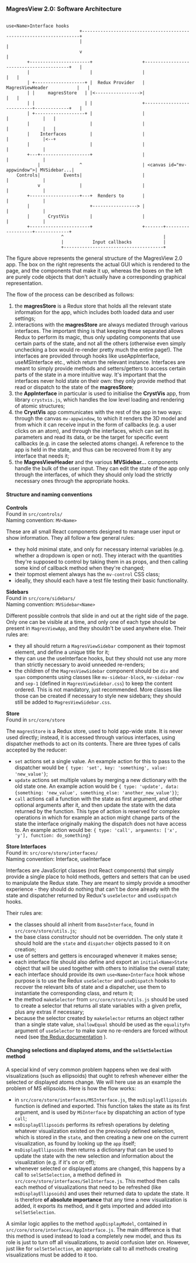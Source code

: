 ### MagresView 2.0: Software Architecture


```
                                                       use<Name>Interface hooks  
                            +---------------------------------------------------------------------+  
                            |                                                                     |  
                            v                                                                     |  
        +-----------------------+                   +-----------------------------------------+   |  
        |                       |                   |                                         |   |  
        | +-------------------+ |  Redux Provider   |              MagresViewHeader           |   |  
        | |     magresStore   | |<----------------->|                                         |   |  
        | |                   | |                   +---------------------------+-------------+   |  
        | +-------------------+ |                   |                           |             |   |  
        |                       |                   |                           |             |   |  
        |    Interfaces         |                   |                           |             |<--+  
        |                       |                   |                           |             |  
        +---+-------------------+                   |                           |             |  
            |               ^                       | <canvas id="mv-appwindow">| MVSidebar...|  
    Controls|         Events|                       |                           |             |  
            v               |                       |                           |             |  
        +-------------------+---+  Renders to       |                           |             |  
        |                       +-----------------> |                           |             |  
        |       CrystVis        |                   |                           |             |  
        +-----------------------+                   +-------+-------------------+-------------+  
                     ^                                      |  
                     |           Input callbacks            |  
                     +--------------------------------------+  
```

The figure above represents the general structure of the MagresView 2.0 app. The box on the right
represents the actual GUI which is rendered to the page, and the components that make it up, 
whereas the boxes on the left are purely code objects that don't actually have a corresponding
graphical representation.

The flow of the process can be described as follows:

1. the **magresStore** is a Redux store that holds all the relevant state information for the app, which includes both loaded data and user settings;
2. interactions with the **magresStore** are always mediated through various interfaces. The important thing is that keeping these separated allows Redux to perform its magic, thus only updating components that use certain parts of the state, and not all the others (otherwise even simply unchecking a box would re-render pretty much the entire page!). The interfaces are provided through hooks like useAppInterface, useMSInterface etc., which return the relevant instance. Interfaces are meant to simply provide methods and setters/getters to access certain parts of the state in a more intuitive way. It's important that the interfaces never hold state on their own: they only provide method that read or dispatch to the state of the **magresStore**;
3. the **AppInterface** in particular is used to initialise the **CrystVis** app, from library `crystvis.js`, which handles the low level loading and rendering of atomic structures;
4. the **CrystVis** app communicates with the rest of the app in two ways: through the canvas `mv-appwindow`, to which it renders the 3D model and from which it can receive input in the form of callbacks (e.g. a user clicks on an atom), and through the interfaces, which can set its parameters and read its data, or be the target for specific event callbacks (e.g. in case the selected atoms change). A reference to the app is held in the state, and thus can be recovered from it by any interface that needs it;
5. the **MagresViewHeader** and the various **MVSidebar...** components handle the bulk of the user input. They can edit the state of the app only through the interfaces, of which they should only load the strictly necessary ones through the appropriate hooks.

#### Structure and naming conventions

**Controls**  
Found in `src/controls/`  
Naming convention: `MV<Name>`

These are all small React components designed to manage user input or show information. They all follow a few general rules:

* they hold minimal state, and only for necessary internal variables (e.g. whether a dropdown is open or not). They interact with the quantities they're supposed to control by taking them in as props, and then calling some kind of callback method when they're changed;
* their topmost element always has the `mv-control` CSS class;
* ideally, they should each have a test file testing their basic functionality.

**Sidebars**  
Found in `src/core/sidebars/`  
Naming convention: `MVSidebar<Name>`

Different possible controls that slide in and out at the right side of the page. Only one can be visible at a time, and only one of each type should be present in `MagresViewApp`, and they shouldn't be used anywhere else. Their rules are:

* they all should return a `MagresViewSidebar` component as their topmost element, and define a unique title for it; 
* they can use the use<Name>Interface hooks, but they should not use any more than strictly necessary to avoid unneeded re-renders;
* the children of the `MagresViewSidebar` component should be `div` and `span` components using classes like `mv-sidebar-block`, `mv-sidebar-row` and `sep-1` (defined in `MagresViewSidebar.css`) to keep the content ordered. This is not mandatory, just recommended. More classes like those can be created if necessary to style new sidebars; they should still be added to `MagresViewSidebar.css`.

**Store**  
Found in `src/core/store`

The `magresStore` is a Redux store, used to hold app-wide state. It is never used directly; instead, it is accessed through various interfaces, using dispatcher methods to act on its contents. There are three types of calls accepted by the reducer:

* `set` actions set a single value. An example action for this to pass to the dispatcher would be `{ type: 'set', key: 'something', value: 'new_value'}`;
* `update` actions set multiple values by merging a new dictionary with the old state one. An example action would be `{ type: 'update', data: {something: 'new_value', something_else: 'another_new_value'}}`;
* `call` actions call a function with the state as first argument, and other optional arguments after it, and then update the state with the data returned by the function. This type of action is reserved for complex operations in which for example an action might change parts of the state the interface originally making the dispatch does not have access to. An example action would be: `{ type: 'call', arguments: ['x', 'y'], function: do_something}`

**Store Interfaces**  
Found in: `src/core/store/interfaces/`  
Naming convention: <Name>Interface, use<Name>Interface

Interfaces are JavaScript classes (not React components) that simply provide a single place to hold methods, getters and setters that can be used to manipulate the Redux state. They are meant to simply provide a smoother experience - they should do nothing that can't be done already with the state and dispatcher returned by Redux's `useSelector` and `useDispatch` hooks.

Their rules are:

* the classes should all inherit from `BaseInterface`, found in `src/core/store/utils.js`;
* the base class constructor should not be overridden. The only state it should hold are the `state` and `dispatcher` objects passed to it on creation;
* use of setters and getters is encouraged whenever it makes sense;
* each interface file should also define and export an `initial<Name>State` object that will be used together with others to initialise the overall state;
* each interface should provide its own `use<Name>Interface` hook whose purpose is to use the Redux `useSelector` and `useDispatch` hooks to recover the relevant bits of state and a dispatcher, use them to instantiate the corresponding class, and return it;
* the method `makeSelector` from `src/core/store/utils.js` should be used to create a selector that returns all state variables with a given prefix, plus any extras if necessary;
* because the selector created by `makeSelector` returns an object rather than a single state value, `shallowEqual` should be used as the `equalityFn` argument of `useSelector` to make sure no re-renders are forced without need (see [the Redux documentation](https://react-redux.js.org/api/hooks#equality-comparisons-and-updates) ).

#### Changing selections and displayed atoms, and the `selSetSelection` method

A special kind of very common problem happens when we deal with visualizations (such as ellipsoids) that ought to refresh whenever either the selected or displayed atoms change. We will here use as an example the problem of MS ellipsoids. Here is how the flow works:

* in `src/core/store/interfaces/MSInterface.js`, the `msDisplayEllipsoids` function is defined and exported. This function takes the state as its first argument, and is used by `MSInterface` by dispatching an action of type `call`;
* `msDisplayEllipsoids` performs its refresh operations by deleting whatever visualization existed on the previously defined selection, which is stored in the `state`, and then creating a new one on the current visualization, as found by looking up the `app` itself;
* `msDisplayEllipsoids` then returns a dictionary that can be used to update the state with the new selection and information about the visualization (e.g. if it's on or off);
* whenever selected or displayed atoms are changed, this happens by a call to `selSetSelection`, a method defined in `src/core/store/interfaces/SelInterface.js`. This method then calls each method of visualizations that need to be refreshed (like `msDisplayEllipsoids`) and uses their returned data to update the state. It is therefore **of absolute importance** that any time a new visualization is added, it exports its method, and it gets imported and added into `selSetSelection`.

A similar logic applies to the method `appDisplayModel`, contained in `src/core/store/interfaces/AppInterface.js`. The main difference is that this method is used instead to load a completely new model, and thus its role is just to turn off all visualizations, to avoid confusion later on. However, just like for `selSetSelection`, an appropriate call to all methods creating visualizations must be added to it too.